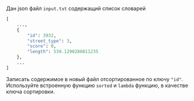 Дан json файл `input.txt` содержащий список словарей

```python
[
    ...,
    {
        "id": 3932,
        "street_type": 3,
        "score": 0,
        "length": 539.1290280811235
    },
    ...
]
```

Записать содержимое в новый файл отсортированное по ключу `"id"`.  
Используйте встроенную функцию `sorted` и `lambda` функцию, в качестве ключа сортировки.

